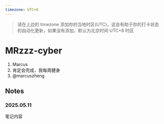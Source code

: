 ```yaml
---
timezone: UTC+8
---
```


> 请在上边的 timezone 添加你的当地时区(UTC)，这会有助于你的打卡状态的自动化更新，如果没有添加，默认为北京时间 UTC+8 时区


# MRzzz-cyber

1. Marcus
2. 肯定会完成，我每周健身
3. @marcuszheng

## Notes

<!-- Content_START -->

### 2025.05.11

笔记内容



<!-- Content_END -->

